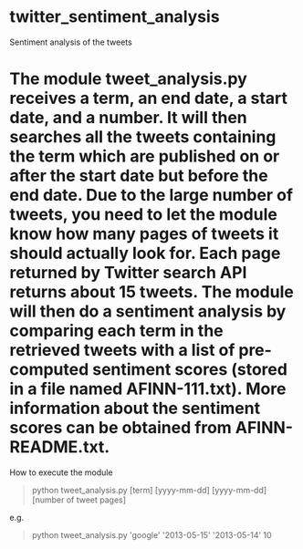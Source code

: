twitter_sentiment_analysis
==========================
Sentiment analysis of the tweets 

The module tweet_analysis.py receives a term, an end date, a start date, and a number. It will then searches all the tweets containing the term which are published on or after the start date but before the end date. Due to the large number of tweets, you need to let the module know how many pages of tweets it should actually look for. Each page returned by Twitter search API returns about 15 tweets. The module will then do a sentiment analysis by comparing each term in the retrieved tweets with a list of pre-computed sentiment scores (stored in a file named AFINN-111.txt). More information about the sentiment scores can be obtained from AFINN-README.txt.  
==========================
How to execute the module

> python tweet_analysis.py [term] [yyyy-mm-dd] [yyyy-mm-dd] [number of tweet pages]

e.g. 
> python tweet_analysis.py 'google' '2013-05-15' '2013-05-14' 10